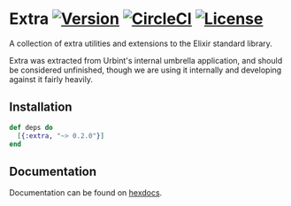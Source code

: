 # Extra [![Version][hex-version-badge]][hex] [![CircleCI][circleci-badge]][circleci] [![License][license-badge]][license]

[hex-version-badge]: https://img.shields.io/hexpm/v/extra.svg
[hex]: https://hex.pm/packages/extra
[circleci-badge]: https://img.shields.io/circleci/project/github/urbint/extra/master.svg
[circleci]: https://circleci.com/gh/urbint/extra
[license-badge]: https://img.shields.io/hexpm/l/extra.svg
[license]: https://github.com/urbint/extra/blob/master/LICENSE

A collection of extra utilities and extensions to the Elixir standard library.

Extra was extracted from Urbint's internal umbrella application, and should be
considered unfinished, though we are using it internally and developing against
it fairly heavily.

## Installation

```elixir
def deps do
  [{:extra, "~> 0.2.0"}]
end
```

## Documentation

Documentation can be found on [hexdocs][].

[hexdocs]: https://hexdocs.pm/extra

